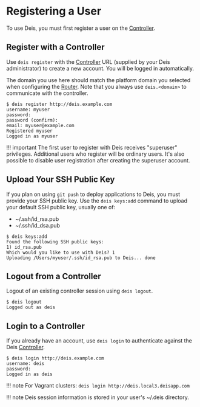 # Registering a User

To use Deis, you must first register a user on the [Controller][].


## Register with a Controller

Use `deis register` with the [Controller][] URL (supplied by your Deis administrator)
to create a new account.  You will be logged in automatically.

The domain you use here should match the platform domain you selected when configuring the [Router][].
Note that you always use `deis.<domain>` to communicate with the controller.

    $ deis register http://deis.example.com
    username: myuser
    password:
    password (confirm):
    email: myuser@example.com
    Registered myuser
    Logged in as myuser

!!! important
    The first user to register with Deis receives "superuser" privileges. Additional users who
    register will be ordinary users. It's also possible to disable user registration after creating
    the superuser account.


## Upload Your SSH Public Key

If you plan on using `git push` to deploy applications to Deis, you must provide your SSH public key.  Use the `deis keys:add` command to upload your default SSH public key, usually one of:

* ~/.ssh/id_rsa.pub
* ~/.ssh/id_dsa.pub

```
$ deis keys:add
Found the following SSH public keys:
1) id_rsa.pub
Which would you like to use with Deis? 1
Uploading /Users/myuser/.ssh/id_rsa.pub to Deis... done
```


## Logout from a Controller

Logout of an existing controller session using `deis logout`.

    $ deis logout
    Logged out as deis


## Login to a Controller

If you already have an account, use `deis login` to authenticate against the Deis [Controller][].

    $ deis login http://deis.example.com
    username: deis
    password:
    Logged in as deis

!!! note
    For Vagrant clusters: `deis login http://deis.local3.deisapp.com`

!!! note
    Deis session information is stored in your user's ~/.deis directory.


[controller]: ../understanding-deis/components.md#controller
[router]: ../understanding-deis/components.md#router
